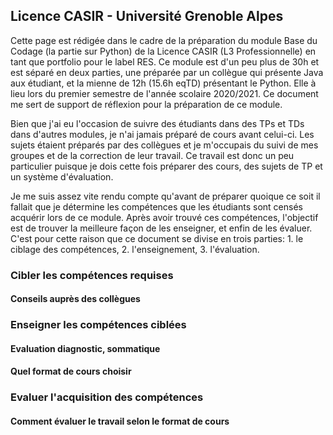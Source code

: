 ## Licence CASIR - Université Grenoble Alpes

Cette page est rédigée dans le cadre de la préparation du module Base du Codage (la partie sur Python) de la Licence CASIR (L3 Professionnelle) en tant que portfolio pour le label RES. Ce module est d'un peu plus de 30h et est séparé en deux parties, une préparée par un collègue qui présente Java aux étudiant, et la mienne de 12h (15.6h eqTD) présentant le Python. Elle à lieu lors du premier semestre de l'année scolaire 2020/2021. Ce document me sert de support de réflexion pour la préparation de ce module.

Bien que j'ai eu l'occasion de suivre des étudiants dans des TPs et TDs dans d'autres modules, je n'ai jamais préparé de cours avant celui-ci. Les sujets étaient préparés par des collègues et je m'occupais du suivi de mes groupes et de la correction de leur travail. Ce travail est donc un peu particulier puisque je dois cette fois préparer des cours, des sujets de TP et un système d'évaluation.

Je me suis assez vite rendu compte qu'avant de préparer quoique ce soit il fallait que je détermine les compétences que les étudiants sont censés acquérir lors de ce module. Après avoir trouvé ces compétences, l'objectif est de trouver la meilleure façon de les enseigner, et enfin de les évaluer. C'est pour cette raison que ce document se divise en trois parties: 1. le ciblage des compétences, 2. l'enseignement, 3. l'évaluation.

### Cibler les compétences requises
#### Conseils auprès des collègues


### Enseigner les compétences ciblées
#### Evaluation diagnostic, sommatique
#### Quel format de cours choisir

### Evaluer l'acquisition des compétences
#### Comment évaluer le travail selon le format de cours